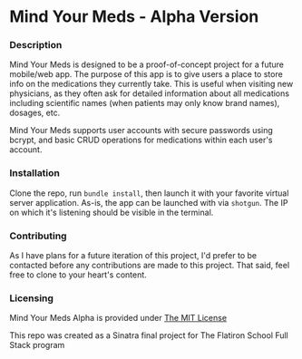# Mind Your Meds - Alpha Version

### Description

Mind Your Meds is designed to be a proof-of-concept project for a future mobile/web app. The purpose of this app is to give users a place to store info on the medications they currently take. This is useful when visiting new physicians, as they often ask for detailed information about all medications including scientific names (when patients may only know brand names), dosages, etc.

Mind Your Meds supports user accounts with secure passwords using bcrypt, and basic CRUD operations for medications within each user's account.

### Installation

Clone the repo, run `bundle install`, then launch it with your favorite virtual server application. As-is, the app can be launched with via `shotgun`. The IP on which it's listening should be visible in the terminal.

### Contributing

As I have plans for a future iteration of this project, I'd prefer to be contacted before any contributions are made to this project. That said, feel free to clone to your heart's content.

### Licensing

Mind Your Meds Alpha is provided under [The MIT License](https://opensource.org/licenses/MIT)

This repo was created as a Sinatra final project for The Flatiron School Full Stack program
